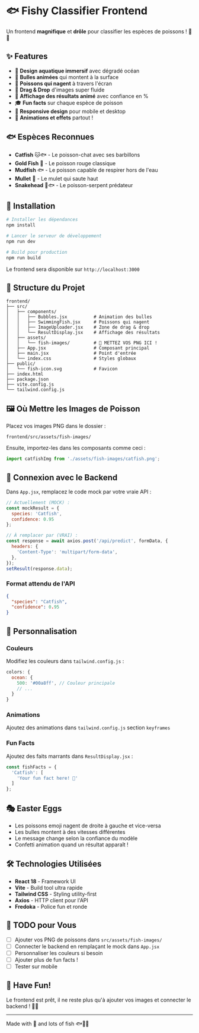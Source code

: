 # 🐟 Fishy Classifier Frontend

Un frontend **magnifique** et **drôle** pour classifier les espèces de poissons ! 🌊✨

## ✨ Features

- 🎨 **Design aquatique immersif** avec dégradé océan
- 🫧 **Bulles animées** qui montent à la surface
- 🐠 **Poissons qui nagent** à travers l'écran
- 📸 **Drag & Drop** d'images super fluide
- 🎯 **Affichage des résultats animé** avec confiance en %
- 🎓 **Fun facts** sur chaque espèce de poisson
- 📱 **Responsive design** pour mobile et desktop
- 🎉 **Animations et effets** partout !

## 🐟 Espèces Reconnues

- **Catfish** 🐱🐟 - Le poisson-chat avec ses barbillons
- **Gold Fish** 🐠 - Le poisson rouge classique
- **Mudfish** 🐟 - Le poisson capable de respirer hors de l'eau
- **Mullet** 🐡 - Le mulet qui saute haut
- **Snakehead** 🐍🐟 - Le poisson-serpent prédateur

## 🚀 Installation

```bash
# Installer les dépendances
npm install

# Lancer le serveur de développement
npm run dev

# Build pour production
npm run build
```

Le frontend sera disponible sur `http://localhost:3000`

## 📂 Structure du Projet

```
frontend/
├── src/
│   ├── components/
│   │   ├── Bubbles.jsx          # Animation des bulles
│   │   ├── SwimmingFish.jsx     # Poissons qui nagent
│   │   ├── ImageUploader.jsx    # Zone de drag & drop
│   │   └── ResultDisplay.jsx    # Affichage des résultats
│   ├── assets/
│   │   └── fish-images/         # 📸 METTEZ VOS PNG ICI !
│   ├── App.jsx                  # Composant principal
│   ├── main.jsx                 # Point d'entrée
│   └── index.css                # Styles globaux
├── public/
│   └── fish-icon.svg            # Favicon
├── index.html
├── package.json
├── vite.config.js
└── tailwind.config.js
```

## 🖼️ Où Mettre les Images de Poisson

Placez vos images PNG dans le dossier :
```
frontend/src/assets/fish-images/
```

Ensuite, importez-les dans les composants comme ceci :
```javascript
import catfishImg from './assets/fish-images/catfish.png';
```

## 🔌 Connexion avec le Backend

Dans `App.jsx`, remplacez le code mock par votre vraie API :

```javascript
// Actuellement (MOCK) :
const mockResult = {
  species: 'Catfish',
  confidence: 0.95
};

// À remplacer par (VRAI) :
const response = await axios.post('/api/predict', formData, {
  headers: {
    'Content-Type': 'multipart/form-data',
  },
});
setResult(response.data);
```

### Format attendu de l'API

```json
{
  "species": "Catfish",
  "confidence": 0.95
}
```

## 🎨 Personnalisation

### Couleurs
Modifiez les couleurs dans `tailwind.config.js` :
```javascript
colors: {
  ocean: {
    500: '#00a8ff', // Couleur principale
    // ...
  }
}
```

### Animations
Ajoutez des animations dans `tailwind.config.js` section `keyframes`

### Fun Facts
Ajoutez des faits marrants dans `ResultDisplay.jsx` :
```javascript
const fishFacts = {
  'Catfish': [
    'Your fun fact here! 🎉'
  ]
};
```

## 🎭 Easter Eggs

- Les poissons emoji nagent de droite à gauche et vice-versa
- Les bulles montent à des vitesses différentes
- Le message change selon la confiance du modèle
- Confetti animation quand un résultat apparaît !

## 🛠️ Technologies Utilisées

- **React 18** - Framework UI
- **Vite** - Build tool ultra rapide
- **Tailwind CSS** - Styling utility-first
- **Axios** - HTTP client pour l'API
- **Fredoka** - Police fun et ronde

## 📝 TODO pour Vous

- [ ] Ajouter vos PNG de poissons dans `src/assets/fish-images/`
- [ ] Connecter le backend en remplaçant le mock dans `App.jsx`
- [ ] Personnaliser les couleurs si besoin
- [ ] Ajouter plus de fun facts !
- [ ] Tester sur mobile

## 🎉 Have Fun!

Le frontend est prêt, il ne reste plus qu'à ajouter vos images et connecter le backend ! 🐠✨

---

Made with 💙 and lots of fish 🐟🐠🐡
